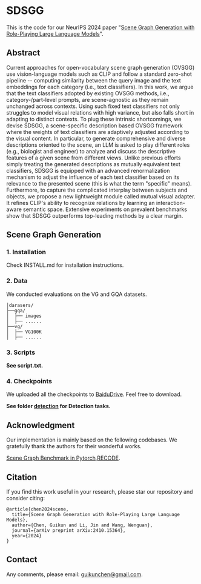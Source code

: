 # SDSGG
This is the code for our NeurIPS 2024 paper "[Scene Graph Generation with Role-Playing Large Language Models](https://arxiv.org/abs/2410.15364)".

## Abstract
Current approaches for open-vocabulary scene graph generation (OVSGG) use vision-language models such as CLIP and follow a standard zero-shot pipeline -- computing similarity between the query image and the text embeddings for each category (i.e., text classifiers). In this work, we argue that the text classifiers adopted by existing OVSGG methods, i.e., category-/part-level prompts, are scene-agnostic as they remain unchanged across contexts. Using such fixed text classifiers not only struggles to model visual relations with high variance, but also falls short in adapting to distinct contexts. To plug these intrinsic shortcomings, we devise SDSGG, a scene-specific description based OVSGG framework where the weights of text classifiers are adaptively adjusted according to the visual content. In particular, to generate comprehensive and diverse descriptions oriented to the scene, an LLM is asked to play different roles (e.g., biologist and engineer) to analyze and discuss the descriptive features of a given scene from different views. Unlike previous efforts simply treating the generated descriptions as mutually equivalent text classifiers, SDSGG is equipped with an advanced renormalization mechanism to adjust the influence of each text classifier based on its relevance to the presented scene (this is what the term "specific" means). Furthermore, to capture the complicated interplay between subjects and objects, we propose a new lightweight module called mutual visual adapter. It refines CLIP's ability to recognize relations by learning an interaction-aware semantic space. Extensive experiments on prevalent benchmarks show that SDSGG outperforms top-leading methods by a clear margin.

## Scene Graph Generation
### 1. Installation

Check INSTALL.md for installation instructions.

### 2. Data 

We conducted evaluations on the VG and GQA datasets.

```
│darasers/
├──gqa/
│  ├── images
│  ├── ......
├──vg/
│  ├── VG100K
│  ├── ......
```

### 3. Scripts

**See script.txt.**

### 4. Checkpoints

We uploaded all the checkpoints to [BaiduDrive](https://pan.baidu.com/s/1YJXutOUNx74ac1A0Lu5NSQ?pwd=ywhx). Feel free to download.


**See folder [detection](detection/) for Detection tasks.**

## Acknowledgment
Our implementation is mainly based on the following codebases. We gratefully thank the authors for their wonderful works.

[Scene Graph Benchmark in Pytorch](https://github.com/KaihuaTang/Scene-Graph-Benchmark.pytorch),[RECODE](https://github.com/HKUST-LongGroup/RECODE).

## Citation

If you find this work useful in your research, please star our repository and consider citing:

```
@article{chen2024scene,
  title={Scene Graph Generation with Role-Playing Large Language Models},
  author={Chen, Guikun and Li, Jin and Wang, Wenguan},
  journal={arXiv preprint arXiv:2410.15364},
  year={2024}
}
```

## Contact

Any comments, please email: guikunchen@gmail.com.


